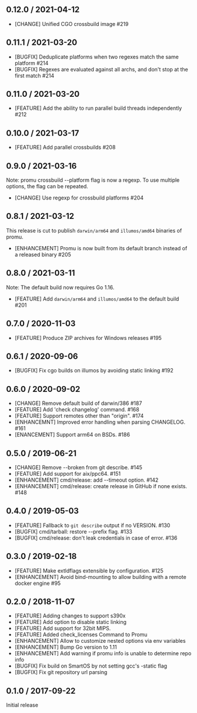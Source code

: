 ## 0.12.0 / 2021-04-12

* [CHANGE] Unified CGO crossbuild image #219

## 0.11.1 / 2021-03-20

* [BUGFIX] Deduplicate platforms when two regexes match the same platform #214
* [BUGFIX] Regexes are evaluated against all archs, and don't stop at the first match #214

## 0.11.0 / 2021-03-20

* [FEATURE] Add the ability to run parallel build threads independently #212

## 0.10.0 / 2021-03-17

* [FEATURE] Add parallel crossbuilds #208

## 0.9.0 / 2021-03-16

Note: promu crossbuild --platform flag is now a regexp. To
      use multiple options, the flag can be repeated.

* [CHANGE] Use regexp for crossbuild platforms #204

## 0.8.1 / 2021-03-12

This release is cut to publish `darwin/arm64` and `illumos/amd64` binaries of
promu.

* [ENHANCEMENT] Promu is now built from its default branch instead of a released
  binary #205

## 0.8.0 / 2021-03-11

Note: The default build now requires Go 1.16.

* [FEATURE] Add `darwin/arm64` and `illumos/amd64` to the default build #201

## 0.7.0 / 2020-11-03

* [FEATURE] Produce ZIP archives for Windows releases #195

## 0.6.1 / 2020-09-06

* [BUGFIX] Fix cgo builds on illumos by avoiding static linking #192

## 0.6.0 / 2020-09-02

* [CHANGE] Remove default build of darwin/386 #187
* [FEATURE] Add 'check changelog' command. #168
* [FEATURE] Support remotes other than "origin". #174
* [ENHANCEMNT] Improved error handling when parsing CHANGELOG. #161
* [ENANCEMENT] Support arm64 on BSDs. #186

## 0.5.0 / 2019-06-21

* [CHANGE] Remove --broken from git describe. #145
* [FEATURE] Add support for aix/ppc64. #151
* [ENHANCEMENT] cmd/release: add --timeout option. #142
* [ENHANCEMENT] cmd/release: create release in GitHub if none exists. #148

## 0.4.0 / 2019-05-03

* [FEATURE] Fallback to `git describe` output if no VERSION. #130
* [BUGFIX] cmd/tarball: restore --prefix flag. #133
* [BUGFIX] cmd/release: don't leak credentials in case of error. #136

## 0.3.0 / 2019-02-18

* [FEATURE] Make extldflags extensible by configuration. #125
* [ENHANCEMENT] Avoid bind-mounting to allow building with a remote docker engine #95

## 0.2.0 / 2018-11-07

* [FEATURE] Adding changes to support s390x
* [FEATURE] Add option to disable static linking
* [FEATURE] Add support for 32bit MIPS.
* [FEATURE] Added check_licenses Command to Promu
* [ENHANCEMENT] Allow to customize nested options via env variables
* [ENHANCEMENT] Bump Go version to 1.11
* [ENHANCEMENT] Add warning if promu info is unable to determine repo info
* [BUGFIX] Fix build on SmartOS by not setting gcc's -static flag
* [BUGFIX] Fix git repository url parsing

## 0.1.0 / 2017-09-22

Initial release
